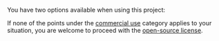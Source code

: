 You have two options available when using this project:

If none of the points under the [commercial use](https://github.com/Hadhzy/slodon/blob/main/commercial.md) category applies to your situation, you are welcome to proceed with the [open-source license](https://github.com/Hadhzy/slodon/blob/main/Apache2.md).
